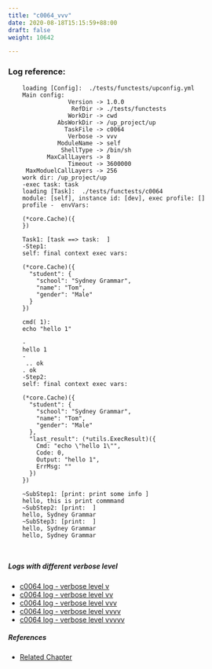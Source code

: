 ```yaml
---
title: "c0064_vvv"
date: 2020-08-18T15:15:59+88:00
draft: false
weight: 10642

---
```


### Log reference: <no value>

```
    loading [Config]:  ./tests/functests/upconfig.yml
    Main config:
                 Version -> 1.0.0
                  RefDir -> ./tests/functests
                 WorkDir -> cwd
              AbsWorkDir -> /up_project/up
                TaskFile -> c0064
                 Verbose -> vvv
              ModuleName -> self
               ShellType -> /bin/sh
           MaxCallLayers -> 8
                 Timeout -> 3600000
     MaxModuelCallLayers -> 256
    work dir: /up_project/up
    -exec task: task
    loading [Task]:  ./tests/functests/c0064
    module: [self], instance id: [dev], exec profile: []
    profile -  envVars:
    
    (*core.Cache)({
    })
    
    Task1: [task ==> task:  ]
    -Step1:
    self: final context exec vars:
    
    (*core.Cache)({
      "student": {
        "school": "Sydney Grammar",
        "name": "Tom",
        "gender": "Male"
      }
    })
    
    cmd( 1):
    echo "hello 1"
    
    -
    hello 1
    -
     .. ok
    . ok
    -Step2:
    self: final context exec vars:
    
    (*core.Cache)({
      "student": {
        "school": "Sydney Grammar",
        "name": "Tom",
        "gender": "Male"
      },
      "last_result": (*utils.ExecResult)({
        Cmd: "echo \"hello 1\"",
        Code: 0,
        Output: "hello 1",
        ErrMsg: ""
      })
    })
    
    ~SubStep1: [print: print some info ]
    hello, this is print commmand
    ~SubStep2: [print:  ]
    hello, Sydney Grammar
    ~SubStep3: [print:  ]
    hello, Sydney Grammar
    hello, Sydney Grammar
    
    
```

##### Logs with different verbose level
* [c0064 log - verbose level v](../../logs/c0064_v)
* [c0064 log - verbose level vv](../../logs/c0064_vv)
* [c0064 log - verbose level vvv](../../logs/c0064_vvv)
* [c0064 log - verbose level vvvv](../../logs/c0064_vvvv)
* [c0064 log - verbose level vvvvv](../../logs/c0064_vvvvv)

##### References
* [Related Chapter](../../cmd-func/c0064)
